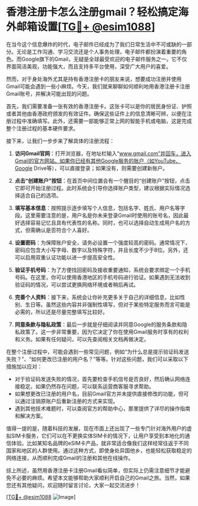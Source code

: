 # 香港注册卡怎么注册gmail？轻松搞定海外邮箱设置[[TG💪+ @esim1088](https://t.me/s/esim1088)]

在当今这个信息爆炸的时代，电子邮件已经成为了我们日常生活中不可或缺的一部分。无论是工作沟通、学习交流还是个人事务处理，电子邮件都扮演着重要的角色。而Google旗下的Gmail，无疑是全球最受欢迎的电子邮件服务之一。它不仅界面简洁美观，功能强大，而且支持多平台使用，深受广大用户的喜爱。

然而，对于身处海外尤其是持有香港注册卡的朋友来说，想要成功注册并使用Gmail可能会遇到一些小麻烦。今天，我们就来聊聊如何顺利地用香港注册卡注册Gmail账号，并解决可能出现的问题。

首先，我们需要准备一张有效的香港注册卡。这张卡可以是你的居民身份证、护照或者其他由香港政府颁发的有效证件。确保这些证件上的信息清晰可辨，以便在注册过程中准确填写。此外，还需要一部能够正常上网的智能手机或电脑，这是完成整个注册过程的基本硬件要求。

接下来，让我们一步步来了解具体的注册流程：

1. **访问Gmail官网**：打开浏览器，在地址栏输入“www.gmail.com”并回车，进入Gmail的官方网站。如果你已经有其他Google服务的账户（如YouTube、Google Drive等），可以直接登录；如果没有，则需要创建新账户。

2. **点击“创建账户”按钮**：在首页中间位置会有一个醒目的“创建账户”按钮，点击它即可开始注册过程。此时系统会引导你选择账户类型，建议根据实际情况选择适合自己的选项。

3. **填写基本信息**：按照提示逐步填写个人信息，包括名字、姓氏、用户名等字段。这里需要注意的是，用户名是你未来登录Gmail时使用的账号名，因此最好选择容易记忆且具有代表性的名称。同时，也可以选择自动生成用户名的方式，但需确认是否符合个人喜好。

4. **设置密码**：为保障账户安全，请务必设置一个强度较高的密码。通常情况下，密码应包含大小写字母、数字以及特殊字符，并且长度不少于8位。另外，还可以启用双重认证功能以进一步提高安全性。

5. **验证手机号码**：为了方便找回密码及接收重要通知，系统会要求绑定一个手机号码。在这里，你可以使用香港地区的手机号码进行验证。如果遇到无法收到验证码的情况，可以尝试更换网络环境或者稍后再试。

6. **完善个人资料**：接下来，系统会让你补充更多关于自己的详细信息，比如性别、生日等。虽然这些内容并非强制性填写，但对于某些特定服务而言可能是必需的，所以还是尽量完整填写比较好。

7. **同意条款与隐私政策**：最后一步就是仔细阅读并同意Google的服务条款和隐私政策了。这一步非常重要，因为它决定了你在使用Gmail服务时享有的权利和义务。如果有任何疑问，可以先查阅相关文档再做决定。

在整个注册过程中，可能会遇到一些常见问题，例如“为什么总是提示验证码发送失败？”、“如何更改已注册的用户名？”等等。针对这些问题，我们可以采取以下措施加以应对：

- 对于验证码发送失败的情况，首先要检查手机信号是否良好，然后确认网络连接稳定。如果仍然存在问题，可以联系运营商客服寻求帮助。
- 如果想更改已注册的用户名，目前Gmail官方并未提供直接修改的功能，但可以通过注销原账户后重新注册的方式来实现。
- 遇到其他技术难题时，可以查阅官方的帮助中心，那里提供了详尽的操作指南和解决方案。

值得一提的是，随着科技的发展，现在市面上还出现了一些专门针对海外用户的虚拟SIM卡服务，它们可以在不更换实体SIM卡的情况下，让用户享受到本地化的通信体验。比如某知名品牌的eSIM卡产品，就非常适合像我们这样经常往返于不同国家和地区的人群使用。通过这种方式，即使身处异国他乡，也能轻松获取稳定的网络连接，从而顺利完成Gmail的注册和其他在线操作。

综上所述，虽然用香港注册卡注册Gmail看似简单，但实际上仍需注意细节才能避免不必要的麻烦。希望本文能够帮助大家顺利开启自己的Gmail之旅。当然，如果您还有其他疑问，欢迎随时留言讨论，大家一起交流进步！

[[TG💪+ @esim1088](https://t.me/s/esim1088) ![Image](https://i.postimg.cc/4NQfJmqS/Snipaste-2025-05-13-00-14-12.png)]
